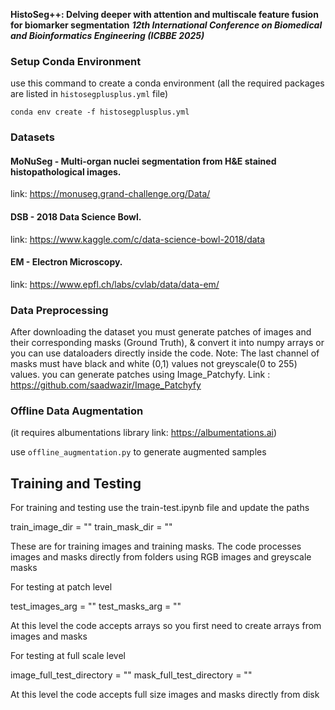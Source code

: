 **HistoSeg++: Delving deeper with attention and multiscale feature fusion for biomarker segmentation**
***12th International Conference on Biomedical and Bioinformatics Engineering (ICBBE 2025)***


### Setup Conda Environment
use this command to create a conda environment (all the required packages are listed in `histosegplusplus.yml` file)
```
conda env create -f histosegplusplus.yml
```

### Datasets

#### MoNuSeg - Multi-organ nuclei segmentation from H&E stained histopathological images.
link: https://monuseg.grand-challenge.org/Data/

#### DSB - 2018 Data Science Bowl.
link: https://www.kaggle.com/c/data-science-bowl-2018/data

#### EM - Electron Microscopy.
link: https://www.epfl.ch/labs/cvlab/data/data-em/

### Data Preprocessing
After downloading the dataset you must generate patches of images and their corresponding masks (Ground Truth), & convert it into numpy arrays or you can use dataloaders directly inside the code. Note: The last channel of masks must have black and white (0,1) values not greyscale(0 to 255) values. 
you can generate patches using Image_Patchyfy. Link : https://github.com/saadwazir/Image_Patchyfy

### Offline Data Augmentation
(it requires albumentations library link: https://albumentations.ai)

use `offline_augmentation.py` to generate augmented samples


## Training and Testing

For training and testing use the train-test.ipynb file and update the paths

train_image_dir = ""
train_mask_dir = ""

These are for training images and training masks. The code processes images and masks directly from folders using RGB images and greyscale masks

For testing at patch level

test_images_arg = ""
test_masks_arg = ""

At this level the code accepts arrays so you first need to create arrays from images and masks

For testing at full scale level

image_full_test_directory = ""
mask_full_test_directory = ""

At this level the code accepts full size images and masks directly from disk
